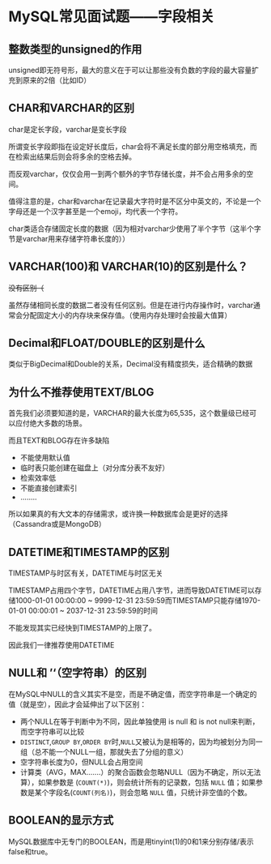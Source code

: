# MySQL常见面试题——字段相关

## 整数类型的unsigned的作用

unsigned即无符号形，最大的意义在于可以让那些没有负数的字段的最大容量扩充到原来的2倍（比如ID）

## CHAR和VARCHAR的区别

char是定长字段，varchar是变长字段

所谓变长字段即指在设定好长度后，char会将不满足长度的部分用空格填充，而在检索出结果后则会将多余的空格去掉。

而反观varchar，仅仅会用一到两个额外的字节存储长度，并不会占用多余的空间。

值得注意的是，char和varchar在记录最大字符时是不区分中英文的，不论是一个字母还是一个汉字甚至是一个emoji，均代表一个字符。

char类适合存储固定长度的数据（因为相对varchar少使用了半个字节（这半个字节是varchar用来存储字符串长度的））

## VARCHAR(100)和 VARCHAR(10)的区别是什么？

~~没有区别（~~

虽然存储相同长度的数据二者没有任何区别。但是在进行内存操作时，varchar通常会分配固定大小的内存块来保存值。（使用内存处理时会按最大值算）

## Decimal和FLOAT/DOUBLE的区别是什么

类似于BigDecimal和Double的关系，Decimal没有精度损失，适合精确的数据


## 为什么不推荐使用TEXT/BLOG

首先我们必须要知道的是，VARCHAR的最大长度为65,535，这个数量级已经可以应付绝大多数的场景。

而且TEXT和BLOG存在许多缺陷

* 不能使用默认值
* 临时表只能创建在磁盘上（对分库分表不友好）
* 检索效率低
* 不能直接创建索引
* ........
 
所以如果真的有大文本的存储需求，或许换一种数据库会是更好的选择（Cassandra或是MongoDB）

## DATETIME和TIMESTAMP的区别

TIMESTAMP与时区有关，DATETIME与时区无关

TIMESTAMP占用四个字节，DATETIME占用八字节，进而导致DATETIME可以存储1000-01-01 00:00:00 ~ 9999-12-31 23:59:59而TIMESTAMP只能存储1970-01-01 00:00:01 ~ 2037-12-31 23:59:59的时间

不能发现其实已经快到TIMESTAMP的上限了。

因此我们一律推荐使用DATETIME

## NULL和 ’‘（空字符串）的区别

在MySQL中NULL的含义其实不是空，而是不确定值，而空字符串是一个确定的值（就是空），因此才会延伸出了以下区别：

* 两个NULL在等于判断中为不同，因此单独使用 is null 和 is not null来判断，而空字符串可以比较
* `DISTINCT`,`GROUP BY`,`ORDER BY`时,`NULL`又被认为是相等的，因为均被划分为同一组（总不能一个NULL一组，那就失去了分组的意义）
* 空字符串长度为0，但NULL会占用空间
* 计算类（AVG，MAX.......）的聚合函数会忽略NULL（因为不确定，所以无法算），如果参数是 (`COUNT(*)`)，则会统计所有的记录数，包括 `NULL` 值；如果参数是某个字段名(`COUNT(列名)`)，则会忽略 `NULL` 值，只统计非空值的个数。

## BOOLEAN的显示方式

MySQL数据库中无专门的BOOLEAN，而是用tinyint(1)的0和1来分别存储/表示false和true。


